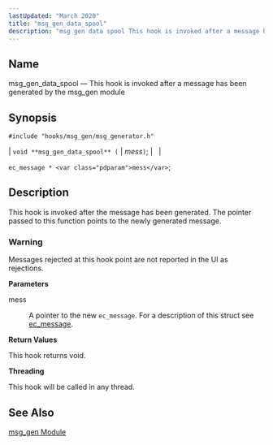 ```yaml
---
lastUpdated: "March 2020"
title: "msg_gen_data_spool"
description: "msg gen data spool This hook is invoked after a message has been generated by the msg gen module void msg gen data spool mess ec message mess This hook is invoked after the message has been generated The pointer passed to this function points to the newly generated message..."
---
```


<a name="hooks.msg_gen_data_spool"></a> 
## Name

msg_gen_data_spool — This hook is invoked after a message has been generated by the msg_gen module

## Synopsis

`#include "hooks/msg_gen/msg_generator.h"`

| `void **msg_gen_data_spool** (` | <var class="pdparam">mess</var>`)`; |   |

`ec_message * <var class="pdparam">mess</var>`;<a name="idp7749872"></a> 
## Description

This hook is invoked after the message has been generated. The pointer passed to this function points to the newly generated message.

### Warning

Messages rejected at this hook point are not reported in the UI as rejections.

**<a name="idp4353216"></a> Parameters**

<dl class="variablelist">

<dt>mess</dt>

<dd>

A pointer to the new `ec_message`. For a description of this struct see [ec_message](/momentum/3/3-api/structs-ec-message).

</dd>

</dl>

**<a name="idp7214768"></a> Return Values**

This hook returns void.

**<a name="idp7803920"></a> Threading**

This hook will be called in any thread.

<a name="idp6943328"></a> 
## See Also

[msg_gen Module](/momentum/4/modules/msg-gen)